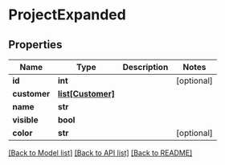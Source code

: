 # ProjectExpanded

## Properties
Name | Type | Description | Notes
------------ | ------------- | ------------- | -------------
**id** | **int** |  | [optional] 
**customer** | [**list[Customer]**](Customer.md) |  | 
**name** | **str** |  | 
**visible** | **bool** |  | 
**color** | **str** |  | [optional] 

[[Back to Model list]](../README.md#documentation-for-models) [[Back to API list]](../README.md#documentation-for-api-endpoints) [[Back to README]](../README.md)


